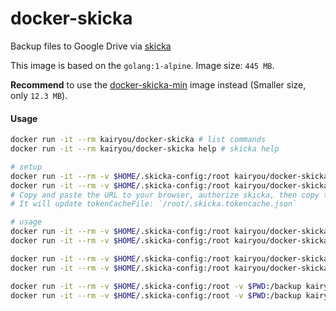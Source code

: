 # docker-skicka

Backup files to Google Drive via [skicka](https://github.com/google/skicka)

This image is based on the `golang:1-alpine`.
Image size: `445 MB`.

**Recommend** to use the [docker-skicka-min](../docker-skicka-min) image instead (Smaller size, only `12.3 MB`).


#### Usage
```sh
docker run -it --rm kairyou/docker-skicka # list commands
docker run -it --rm kairyou/docker-skicka help # skicka help

# setup
docker run -it --rm -v $HOME/.skicka-config:/root kairyou/docker-skicka init # Initialize the configuration
docker run -it --rm -v $HOME/.skicka-config:/root kairyou/docker-skicka -no-browser-auth ls # Google Authentication
# Copy and paste the URL to your browser, authorize skicka, then copy the `verification code` from your browser to the terminal.
# It will update tokenCacheFile: `/root/.skicka.tokencache.json`

# usage
docker run -it --rm -v $HOME/.skicka-config:/root kairyou/docker-skicka ls / # list files
docker run -it --rm -v $HOME/.skicka-config:/root kairyou/docker-skicka mkdir /tmp # create folder

docker run -it --rm -v $HOME/.skicka-config:/root kairyou/docker-skicka cat /tmp/t.txt # get file contents
docker run -it --rm -v $HOME/.skicka-config:/root kairyou/docker-skicka rm -r /tmp # remove file or folder

docker run -it --rm -v $HOME/.skicka-config:/root -v $PWD:/backup kairyou/docker-skicka upload ./test.txt /tmp/t.txt # upload file
docker run -it --rm -v $HOME/.skicka-config:/root -v $PWD:/backup kairyou/docker-skicka download /tmp/t.txt tmp.txt # download file to current(PWD) dir

```

<!-- ##### Development -->
<!-- docker build --tag kairyou/docker-skicka . -->
